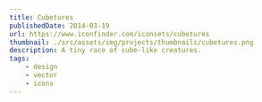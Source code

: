```yaml
---
title: Cubetures
publishedDate: 2014-03-19
url: https://www.iconfinder.com/iconsets/cubetures
thumbnail: ./src/assets/img/projects/thumbnails/cubetures.png
description: A tiny race of cube-like creatures.
tags:
    - design
    - vector
    - icons
---
```

